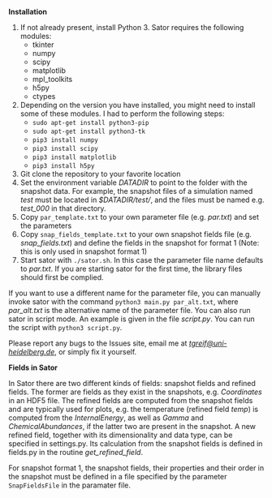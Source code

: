 **Installation**

1. If not already present, install Python 3. Sator requires the following modules:
	* tkinter
	* numpy
	* scipy
	* matplotlib
	* mpl_toolkits
	* h5py
	* ctypes
2. Depending on the version you have installed, you might need to install some of these modules. I had to perform the following steps:
	* `sudo apt-get install python3-pip`
	* `sudo apt-get install python3-tk`
	* `pip3 install numpy`
	* `pip3 install scipy`
	* `pip3 install matplotlib`
	* `pip3 install h5py`
2. Git clone the repository to your favorite location
3. Set the environment variable *DATADIR* to point to the folder with the snapshot data. For example, the snapshot files of a simulation named *test* must be located in *$DATADIR/test/*, and the files must be named e.g. *test_000* in that directory.
4. Copy `par_template.txt` to your own parameter file (e.g. *par.txt*) and set the parameters
5. Copy `snap_fields_template.txt` to your own snapshot fields file (e.g. *snap_fields.txt*) and define the fields in the snapshot for format 1 (Note: this is only used in snapshot format 1)
6. Start sator with `./sator.sh`. In this case the parameter file name defaults to *par.txt*. If you are starting sator for the first time, the library files should first be complied.

If you want to use a different name for the parameter file, you can manually invoke sator with the command `python3 main.py par_alt.txt`, where *par_alt.txt* is the alternative name of the parameter file. You can also run sator in script mode. An example is given in the file *script.py*. You can run the script with `python3 script.py`.

Please report any bugs to the Issues site, email me at *tgreif@uni-heidelberg.de*, or simply fix it yourself.

**Fields in Sator**

In Sator there are two different kinds of fields: snapshot fields and refined fields. The former are fields as they exist in the snapshots, e.g. *Coordinates* in an HDF5 file. The refined fields are computed from the snapshot fields and are typically used for plots, e.g. the temperature (refined field *temp*) is computed from the *InternalEnergy*, as well as *Gamma* and *ChemicalAbundances*, if the latter two are present in the snapshot. A new refined field, together with its dimensionality and data type, can be specified in settings.py. Its calculation from the snapshot fields is defined in fields.py in the routine *get_refined_field*.

For snapshot format 1, the snapshot fields, their properties and their order in the snapshot must be defined in a file specified by the parameter `SnapFieldsFile` in the paramater file.